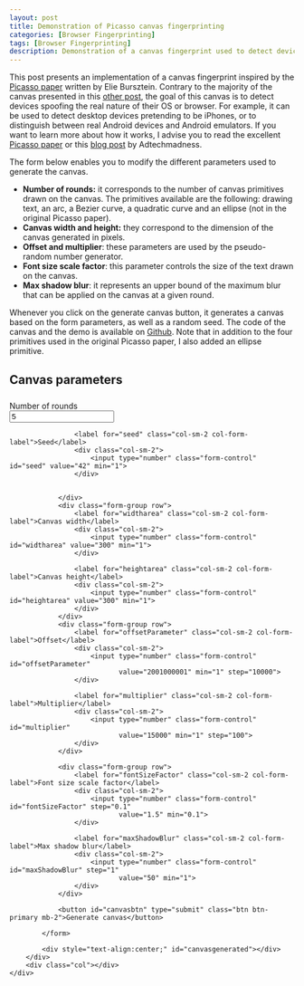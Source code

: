 ```yaml
---
layout: post
title: Demonstration of Picasso canvas fingerprinting
categories: [Browser Fingerprinting]
tags: [Browser Fingerprinting]
description: Demonstration of a canvas fingerprint used to detect devices spoofing their real OS or browser. It is inspired by the Picasso paper written by Elie Bursztein.
---
```


<style>
    #canvasgenerated {
        margin-top: 40px;
    }

    form {
      margin-top: 30px;
    }

    form h2 {
      margin-bottom: 25px;
    }
</style>

This post presents an implementation of a canvas fingerprint inspired by the <a href="https://ai.google/research/pubs/pub45581">Picasso paper</a> written by Elie Bursztein.
Contrary to the majority of the canvas presented in this <a href="{% post_url 2019-02-19-canvas-fingerprint-on-the-web %}"> other post</a>,
the goal of this canvas is to detect devices spoofing the real nature of their OS or browser.
For example, it can be used to detect desktop devices pretending to be iPhones,
or to distinguish between real Android devices and Android emulators.
If you want to learn more about how it works, I advise you to read the excellent <a href="https://ai.google/research/pubs/pub45581">Picasso paper</a> or this <a href="https://adtechmadness.wordpress.com/2019/03/19/overview-of-googles-picasso/">blog post</a> by Adtechmadness.

The form below enables you to modify the different parameters used to generate the canvas.
- **Number of rounds:** it corresponds to the number of canvas primitives drawn on the canvas. The primitives available are the following: drawing text, an arc, a Bezier curve,
a quadratic curve and an ellipse (not in the original Picasso paper).
- **Canvas width and height:** they correspond to the dimension of the canvas generated in pixels.
- **Offset and multiplier**: these parameters are used by the pseudo-random number generator.
- **Font size scale factor**: this parameter controls the size of the text drawn on the canvas.
- **Max shadow blur**: it represents an upper bound of the maximum blur that can be applied on the canvas at a given round.

Whenever you click on the generate canvas button, it generates a canvas based on the form
parameters, as well as a random seed.
The code of the canvas and the demo is available on <a href="https://github.com/antoinevastel/picasso-like-canvas-fingerprinting">Github</a>.
Note that in addition to the four primitives used in the original Picasso paper,
I also added an ellipse primitive.

<div class="container-fluid">
    <div class="row">
        <div class="col"></div>
        <div class="col-10">
            <form>
                <h2>Canvas parameters</h2>
                <div class="form-group row">
                    <label for="numshapes" class="col-sm-2 col-form-label">Number of rounds</label>
                    <div class="col-sm-2">
                        <input type="number" class="form-control" id="numshapes" value="5" min="1">
                    </div>

                    <label for="seed" class="col-sm-2 col-form-label">Seed</label>
                    <div class="col-sm-2">
                        <input type="number" class="form-control" id="seed" value="42" min="1">
                    </div>


                </div>
                <div class="form-group row">
                    <label for="widtharea" class="col-sm-2 col-form-label">Canvas width</label>
                    <div class="col-sm-2">
                        <input type="number" class="form-control" id="widtharea" value="300" min="1">
                    </div>

                    <label for="heightarea" class="col-sm-2 col-form-label">Canvas height</label>
                    <div class="col-sm-2">
                        <input type="number" class="form-control" id="heightarea" value="300" min="1">
                    </div>
                </div>
                <div class="form-group row">
                    <label for="offsetParameter" class="col-sm-2 col-form-label">Offset</label>
                    <div class="col-sm-2">
                        <input type="number" class="form-control" id="offsetParameter"
                               value="2001000001" min="1" step="10000">
                    </div>

                    <label for="multiplier" class="col-sm-2 col-form-label">Multiplier</label>
                    <div class="col-sm-2">
                        <input type="number" class="form-control" id="multiplier"
                               value="15000" min="1" step="100">
                    </div>
                </div>

                <div class="form-group row">
                    <label for="fontSizeFactor" class="col-sm-2 col-form-label">Font size scale factor</label>
                    <div class="col-sm-2">
                        <input type="number" class="form-control" id="fontSizeFactor" step="0.1"
                               value="1.5" min="0.1">
                    </div>

                    <label for="maxShadowBlur" class="col-sm-2 col-form-label">Max shadow blur</label>
                    <div class="col-sm-2">
                        <input type="number" class="form-control" id="maxShadowBlur" step="1"
                               value="50" min="1">
                    </div>
                </div>

                <button id="canvasbtn" type="submit" class="btn btn-primary mb-2">Generate canvas</button>

            </form>

            <div style="text-align:center;" id="canvasgenerated"></div>
        </div>
        <div class="col"></div>
    </div>
</div>

<script src='/assets/js/picasso_canvas.js'></script>
